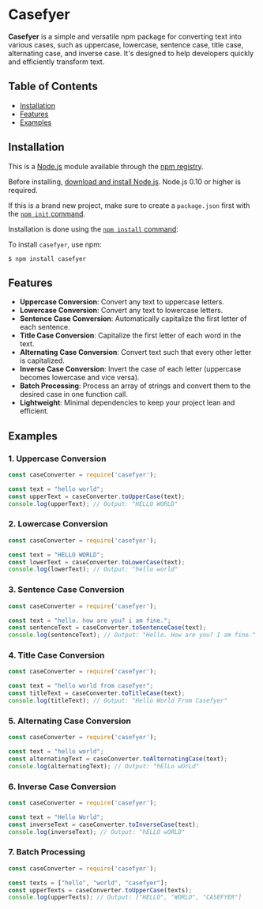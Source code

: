 # Casefyer

**Casefyer** is a simple and versatile npm package for converting text into various cases, such as uppercase, lowercase, sentence case, title case, alternating case, and inverse case. It's designed to help developers quickly and efficiently transform text.



## Table of Contents

* [Installation](#installation)
* [Features](#features)
* [Examples](#examples)


## Installation

This is a [Node.js](https://nodejs.org/en/) module available through the
[npm registry](https://www.npmjs.com/).

Before installing, [download and install Node.js](https://nodejs.org/en/download/).
Node.js 0.10 or higher is required.

If this is a brand new project, make sure to create a `package.json` first with
the [`npm init` command](https://docs.npmjs.com/creating-a-package-json-file).

Installation is done using the
[`npm install` command](https://docs.npmjs.com/getting-started/installing-npm-packages-locally):

To install `casefyer`, use npm:
```console
$ npm install casefyer
```


## Features
- **Uppercase Conversion**: Convert any text to uppercase letters.
- **Lowercase Conversion**: Convert any text to lowercase letters.
- **Sentence Case Conversion**: Automatically capitalize the first letter of each sentence.
- **Title Case Conversion**: Capitalize the first letter of each word in the text.
- **Alternating Case Conversion**: Convert text such that every other letter is capitalized.
- **Inverse Case Conversion**: Invert the case of each letter (uppercase becomes lowercase and vice versa).
- **Batch Processing**: Process an array of strings and convert them to the desired case in one function call.
- **Lightweight**: Minimal dependencies to keep your project lean and efficient.

## Examples
### 1. Uppercase Conversion
```javascript
const caseConverter = require('casefyer');

const text = "hello world";
const upperText = caseConverter.toUpperCase(text);
console.log(upperText); // Output: "HELLO WORLD"
```

### 2. Lowercase Conversion
```javascript
const caseConverter = require('casefyer');

const text = "HELLO WORLD";
const lowerText = caseConverter.toLowerCase(text);
console.log(lowerText); // Output: "hello world"
```

### 3. Sentence Case Conversion
```javascript
const caseConverter = require('casefyer');

const text = "hello. how are you? i am fine.";
const sentenceText = caseConverter.toSentenceCase(text);
console.log(sentenceText); // Output: "Hello. How are you? I am fine."
```

### 4. Title Case Conversion
```javascript
const caseConverter = require('casefyer');

const text = "hello world from casefyer";
const titleText = caseConverter.toTitleCase(text);
console.log(titleText); // Output: "Hello World From Casefyer"
```

### 5. Alternating Case Conversion
```javascript
const caseConverter = require('casefyer');

const text = "hello world";
const alternatingText = caseConverter.toAlternatingCase(text);
console.log(alternatingText); // Output: "hElLo wOrLd"
```

### 6. Inverse Case Conversion
```javascript
const caseConverter = require('casefyer');

const text = "Hello World";
const inverseText = caseConverter.toInverseCase(text);
console.log(inverseText); // Output: "hELLO wORLD"
```

### 7. Batch Processing
```javascript
const caseConverter = require('casefyer');

const texts = ["hello", "world", "casefyer"];
const upperTexts = caseConverter.toUpperCase(texts);
console.log(upperTexts); // Output: ["HELLO", "WORLD", "CASEFYER"]
```